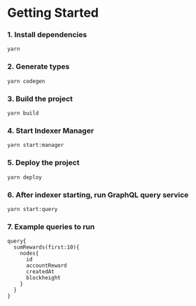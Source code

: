 # Getting Started

### 1. Install dependencies

```shell
yarn
```

### 2. Generate types

```shell
yarn codegen
```

### 3. Build the project

```shell
yarn build
```

### 4. Start Indexer Manager
```shell
yarn start:manager

```

### 5. Deploy the project

```shell
yarn deploy
```

### 6. After indexer starting, run GraphQL query service
```shell
yarn start:query
```

### 7. Example queries to run
```shell
query{
  sumRewards(first:10){
    nodes{
      id
      accountReward
      createdAt
      blockheight
    }
  }
}
```

